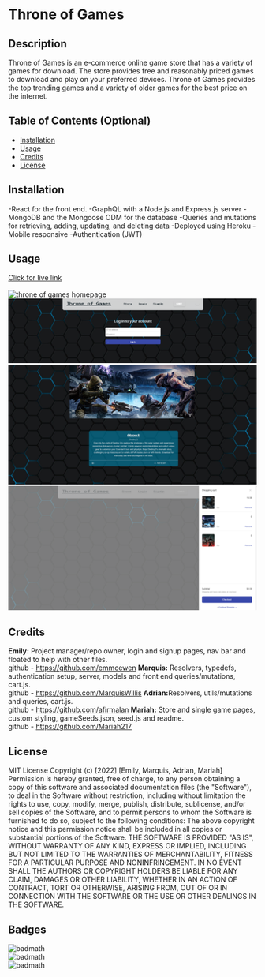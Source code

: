 # Throne of Games

## Description

Throne of Games is an e-commerce online game store that has a variety of games for download. The store provides free and reasonably priced games to download and play on your preferred devices. Throne of Games provides the top trending games and a variety of older games for the best price on the internet.

## Table of Contents (Optional)
- [Installation](#installation)
- [Usage](#usage)
- [Credits](#credits)
- [License](#license)

## Installation
-React for the front end.
-GraphQL with a Node.js and Express.js server
-MongoDB and the Mongoose ODM for the database
-Queries and mutations for retrieving, adding, updating, and deleting data
-Deployed using Heroku
-Mobile responsive
-Authentication (JWT)

## Usage


<a href ="https://game-store-em.herokuapp.com/"> Click for live link </a> <br><br>
![throne of games homepage](/images/ScreenShot.PNG)<br>
![throne of games homepage](/images/screenshot4.PNG)<br>
![throne of games homepage](/images/screenshot3.PNG)<br>
![throne of games homepage](/images/cartscreenshot.PNG)<br>

## Credits
<strong>Emily:</strong> Project manager/repo owner, login and signup pages, nav bar and floated to help with other files. <br>
github - https://github.com/emmcewen
<strong>Marquis:</strong> Resolvers, typedefs, authentication setup, server, models and front end queries/mutations, cart.js. <br>
github - https://github.com/MarquisWillis
<strong>Adrian:</strong>Resolvers, utils/mutations and queries, cart.js.<br>
github - https://github.com/afirmalan
<strong>Mariah:</strong> Store and single game pages, custom styling, gameSeeds.json, seed.js and readme. <br>
github - https://github.com/Mariah217

## License
MIT License
Copyright (c) [2022] [Emily, Marquis, Adrian, Mariah]
Permission is hereby granted, free of charge, to any person obtaining a copy
of this software and associated documentation files (the "Software"), to deal
in the Software without restriction, including without limitation the rights
to use, copy, modify, merge, publish, distribute, sublicense, and/or sell
copies of the Software, and to permit persons to whom the Software is
furnished to do so, subject to the following conditions:
The above copyright notice and this permission notice shall be included in all
copies or substantial portions of the Software.
THE SOFTWARE IS PROVIDED "AS IS", WITHOUT WARRANTY OF ANY KIND, EXPRESS OR
IMPLIED, INCLUDING BUT NOT LIMITED TO THE WARRANTIES OF MERCHANTABILITY,
FITNESS FOR A PARTICULAR PURPOSE AND NONINFRINGEMENT. IN NO EVENT SHALL THE
AUTHORS OR COPYRIGHT HOLDERS BE LIABLE FOR ANY CLAIM, DAMAGES OR OTHER
LIABILITY, WHETHER IN AN ACTION OF CONTRACT, TORT OR OTHERWISE, ARISING FROM,
OUT OF OR IN CONNECTION WITH THE SOFTWARE OR THE USE OR OTHER DEALINGS IN THE
SOFTWARE.

## Badges

![badmath](https://img.shields.io/static/v1?label=JavaScript&message=94%&color=yellow)<br>
![badmath](https://img.shields.io/static/v1?label=HTML&message=5%&color=orange)<br>
![badmath](https://img.shields.io/static/v1?label=CSS&message=1%&color=purple)<br> 
